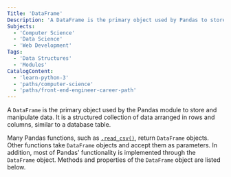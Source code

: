 ```yaml
---
Title: 'DataFrame'
Description: 'A DataFrame is the primary object used by Pandas to store and manipulate data.'
Subjects:
  - 'Computer Science'
  - 'Data Science'
  - 'Web Development'
Tags:
  - 'Data Structures'
  - 'Modules'
CatalogContent:
  - 'learn-python-3'
  - 'paths/computer-science'
  - 'paths/front-end-engineer-career-path'
---
```


A `DataFrame` is the primary object used by the Pandas module to store and manipulate data. It is a structured collection of data arranged in rows and columns, similar to a database table.

Many Pandas functions, such as [`.read_csv()`](https://www.codecademy.com/resources/docs/pandas/concepts/built-in-functions/terms/read-csv), return `DataFrame` objects. Other functions take `DataFrame` objects and accept them as parameters. In addition, most of Pandas' functionality is implemented through the `DataFrame` object. Methods and properties of the `DataFrame` object are listed below.

